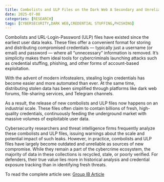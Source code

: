 ```yaml
---
title: Combolists and ULP Files on the Dark Web A Secondary and Unreliable Source of Information about Compromises
date: 2025-07-08
categories: [RESEARCH]
tags: [CYBERSECURITY,DARK WEB,CREDENTIAL STUFFING,PHISHING]
---
```


Combolists and URL-Login-Password (ULP) files have existed since the earliest user data leaks. These files offer a convenient format for storing and distributing compromised credentials — typically just a username (or email) and password — where all “unnecessary” information is removed. It’s simplicity makes them ideal tools for cybercriminals launching attacks such as credential stuffing, phishing, and other forms of account-based exploitation.

With the advent of modern infostealers, stealing login credentials has become easier and more automated than ever. At the same time, distributing stolen data has been simplified through platforms like dark web forums, file-sharing services, and Telegram channels.

As a result, the release of new combolists and ULP files now happens on an industrial scale. These files often claim to contain billions of fresh, high-quality credentials, continuously feeding the underground market with massive volumes of exploitable user data.

Cybersecurity researchers and threat intelligence firms frequently analyze these combolists and ULP files, issuing warnings about the scale and potential impact of such leaks. However, in practice, combolists and ULP files have largely become outdated and unreliable as sources of new compromise. While they remain a part of the cybercrime ecosystem, the majority of data in these collections is recycled, stale, or poorly verified. For defenders, their true value lies more in historical analysis and credential exposure tracking than in identifying fresh threats.

To read the complete article see: [Group IB Article](https://www.group-ib.com/blog/combolists-ulp-darkweb/) 
